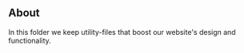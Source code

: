 ## About

  In this folder we keep utility-files that boost our website's design and functionality.
